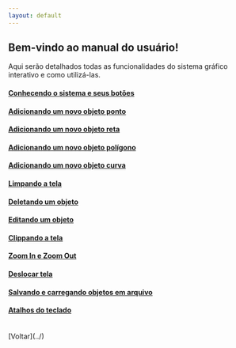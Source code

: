 ```yaml
---
layout: default
---
```


## Bem-vindo ao manual do usuário!

Aqui serão detalhados todas as funcionalidades do sistema gráfico interativo e como utilizá-las.


#### [Conhecendo o sistema e seus botões](./conhecendo-sistema)
#### [Adicionando um novo objeto ponto](./adc-ponto)
#### [Adicionando um novo objeto reta](./adc-reta)
#### [Adicionando um novo objeto polígono](./adc-poligono)
#### [Adicionando um novo objeto curva](./adc-curva)
#### [Limpando a tela](./limpando-tela)
#### [Deletando um objeto](./deletando-objeto)
#### [Editando um objeto](./editando-objeto)
#### [Clippando a tela](./clippando-tela)
#### [Zoom In e Zoom Out](./zoom-in-out)
#### [Deslocar tela](./deslocar-tela)
#### [Salvando e carregando objetos em arquivo](./salvar-carregar-objeto)
#### [Atalhos do teclado](./atalhos-teclado)



<br>
[Voltar](../)
